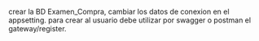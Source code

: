 crear la BD Examen_Compra, cambiar los datos de conexion en el appsetting.
para crear al usuario debe utilizar por swagger o postman el  gateway/register.
